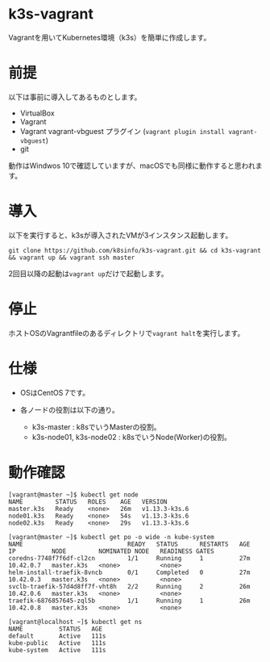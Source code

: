 # k3s-vagrant
Vagrantを用いてKubernetes環境（k3s）を簡単に作成します。

# 前提
以下は事前に導入してあるものとします。
- VirtualBox
- Vagrant
- Vagrant vagrant-vbguest プラグイン (`vagrant plugin install vagrant-vbguest`)
- git

動作はWindwos 10で確認していますが、macOSでも同様に動作すると思われます。

# 導入
以下を実行すると、k3sが導入されたVMが3インスタンス起動します。
```
git clone https://github.com/k8sinfo/k3s-vagrant.git && cd k3s-vagrant && vagrant up && vagrant ssh master
```

2回目以降の起動は`vagrant up`だけで起動します。

# 停止
ホストOSのVagrantfileのあるディレクトリで`vagrant halt`を実行します。

# 仕様

- OSはCentOS 7です。

- 各ノードの役割は以下の通り。
    - k3s-master : k8sでいうMasterの役割。
    - k3s-node01, k3s-node02 : k8sでいうNode(Worker)の役割。

# 動作確認
```
[vagrant@master ~]$ kubectl get node
NAME         STATUS   ROLES    AGE   VERSION
master.k3s   Ready    <none>   26m   v1.13.3-k3s.6
node01.k3s   Ready    <none>   54s   v1.13.3-k3s.6
node02.k3s   Ready    <none>   29s   v1.13.3-k3s.6

[vagrant@master ~]$ kubectl get po -o wide -n kube-system
NAME                             READY   STATUS      RESTARTS   AGE   IP          NODE         NOMINATED NODE   READINESS GATES
coredns-7748f7f6df-cl2cn         1/1     Running     1          27m   10.42.0.7   master.k3s   <none>           <none>
helm-install-traefik-8vncb       0/1     Completed   0          27m   10.42.0.3   master.k3s   <none>           <none>
svclb-traefik-57d4d8ff7f-vht8h   2/2     Running     2          26m   10.42.0.6   master.k3s   <none>           <none>
traefik-6876857645-zql5b         1/1     Running     1          26m   10.42.0.8   master.k3s   <none>           <none>

[vagrant@localhost ~]$ kubectl get ns
NAME          STATUS   AGE
default       Active   111s
kube-public   Active   111s
kube-system   Active   111s
```